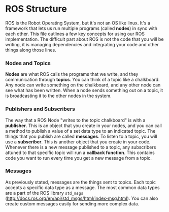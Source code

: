 ﻿# ROS Structure
ROS is the Robot Operating System, but it's not an OS like linux. It's a framework that lets us run multiple programs (called **nodes**) in sync with each other. This file outlines a few key concepts for using our ROS implementation.
The difficult part about ROS is not the code that you will be writing, it is managing dependencies and integrating your code and other things along those lines.

### Nodes and Topics
**Nodes** are what ROS calls the programs that we write, and they communication through **topics**. You can think of a topic like a chalkboard. Any node can write something on the chalkboard, and any other node can see what has been written. When a node sends something out on a topic, it is broadcasting it to the other nodes in the system.
### Publishers and Subscribers
The way that a ROS Node "writes to the topic chalkboard" is with a **publisher**. This is an object that you create in your nodes, and you can call a method to publish a value of a set data type to an indicated topic. The things that you publish are called **messages**.
To listen to a topic, you will use a **subscriber**. This is another object that you create in your code. Whenever there is a new message published to a topic, any subscribers attuned to that specific topic will run a **callback function**. This contains code you want to run every time you get a new message from a topic.
### Messages
As previously stated, messages are the things sent to topics. Each topic accepts a specific data type as a message. The most common data types are a part of the ROS library `std_msgs` (http://docs.ros.org/en/api/std_msgs/html/index-msg.html). You can also create custom messages easily for sending more complex data.
